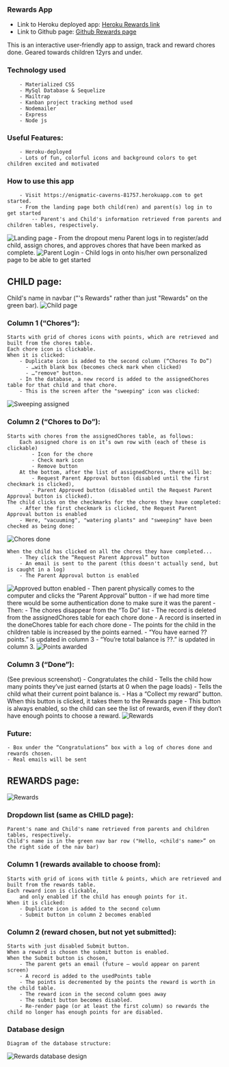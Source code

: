 ### Rewards App
- Link to Heroku deployed app:   [Heroku Rewards link](https://enigmatic-caverns-81757.herokuapp.com/)
- Link to Github page:   [Github Rewards page](https://github.com/MauraSlavin/rewards)

This is an interactive user-friendly app to assign, track and reward chores done.  Geared towards children 12yrs and under.

### Technology used
        - Materialized CSS
        - MySql Database & Sequelize
        - Mailtrap
        - Kanban project tracking method used
        - Nodemailer
        - Express
        - Node js

### Useful Features:
        - Heroku-deployed
        - Lots of fun, colorful icons and background colors to get children excited and motivated

### How to use this app
        - Visit https://enigmatic-caverns-81757.herokuapp.com to get started.
        - From the landing page both child(ren) and parent(s) log in to get started
            -- Parent's and Child's information retrieved from parents and children tables, respectively.
![Landing page](documentation/landing.png)
        - From the dropout menu Parent logs in to register/add child, assign chores, and approves chores that have been marked as complete.
![Parent Login](documentation/parentlogin.png)
        - Child logs in onto his/her own personalized page to be able to get started
        

## CHILD page:
Child's name in navbar ("<child>'s Rewards" rather than just "Rewards" on the green bar).
![Child page](documentation/childpage.png)

### Column 1 (“Chores”):
    Starts with grid of chores icons with points, which are retrieved and built from the chores table.
    Each chore icon is clickable.
    When it is clicked:
        - Duplicate icon is added to the second column (“Chores To Do”)
          - …with blank box (becomes check mark when clicked)
          - …"remove" button.
        - In the database, a new record is added to the assignedChores table for that child and that chore.
        - This is the screen after the "sweeping" icon was clicked:
![Sweeping assigned](documentation/sweepingassigned.png)

### Column 2 (“Chores to Do”):
    Starts with chores from the assignedChores table, as follows:
        Each assigned chore is on it’s own row with (each of these is clickable)
            - Icon for the chore 
            - Check mark icon
            - Remove button
        At the bottom, after the list of assignedChores, there will be:
            - Request Parent Approval button (disabled until the first checkmark is clicked),
            - Parent Approved button (disabled until the Request Parent Approval button is clicked).
    The child clicks on the checkmarks for the chores they have completed:
	    - After the first checkmark is clicked, the Request Parent Approval button is enabled
	    - Here, "vacuuming", "watering plants" and "sweeping" have been checked as being done:
![Chores done](documentation/choresdone.png)

    When the child has clicked on all the chores they have completed...
        - They click the “Request Parent Approval” button
        - An email is sent to the parent (this doesn't actually send, but is caught in a log)
	    - The Parent Approval button is enabled
![Approved button enabled](documentation/approvedenabled.png)
        - Then parent physically comes to the computer and clicks the “Parent Approval” button
	        - if we had more time there would be some authentication done to make sure it was the parent
        - Then:
            - The chores disappear from the “To Do” list
            - The record is deleted from the assignedChores table for each chore done
            - A record is inserted in the doneChores table for each chore done
            - The points for the child in the children table is increased by the points earned.
            - “You have earned ?? points.” is updated in column 3
            - “You’re total balance is ??.” is updated in column 3.
![Points awarded](documentation/pointsawarded.png)


### Column 3 (“Done”):
(See previous screenshot)
    - Congratulates the child
    - Tells the child how many points they’ve just earned (starts at 0 when the page loads)
    - Tells the child what their current point balance is.
    - Has a “Collect my reward” button.  When this button is clicked, it takes them to the Rewards page
	- This button is always enabled, so the child can see the list of rewards, 
        even if they don’t have enough points to choose a reward.
![Rewards](documentation/rewardspage.png)

### Future:
    - Box under the “Congratulations” box with a log of chores done and rewards chosen.
    - Real emails will be sent


## REWARDS page:
![Rewards](documentation/rewardspage.png)

### Dropdown list (same as CHILD page):
    Parent's name and Child's name retrieved from parents and children tables, respectively.
    Child's name is in the green nav bar row ("Hello, <child's name>” on the right side of the nav bar)

### Column 1 (rewards available to choose from):
    Starts with grid of icons with title & points, which are retrieved and built from the rewards table.
    Each reward icon is clickable, 
        and only enabled if the child has enough points for it.
    When it is clicked:
        - Duplicate icon is added to the second column
        - Submit button in column 2 becomes enabled

### Column 2 (reward chosen, but not yet submitted):
    Starts with just disabled Submit button.
    When a reward is chosen the submit button is enabled.
    When the Submit button is chosen,
	    - The parent gets an email (future – would appear on parent screen)
	    - A record is added to the usedPoints table
	    - The points is decremented by the points the reward is worth in the child table.
	    - The reward icon in the second column goes away
    	- The submit button becomes disabled.
    	- Re-render page (or at least the first column) so rewards the child no longer has enough points for are disabled.


### Database design
    Diagram of the database structure:

![Rewards database design](documentation/database-diagram.jpg)

